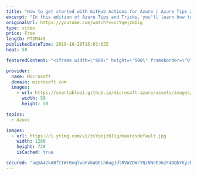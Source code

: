 ```yaml
---
title: "How to get started with GitHub Actions for Azure | Azure Tips and Tricks"
excerpt: "In this edition of Azure Tips and Tricks, you'll learn how to get started with GitHub Actions for Azure. GitHub Actions are a great way to build a continuous integration and continuous deployment pipeline for your code without ever leaving GitHub.   For more tips and tricks, visit: http://azuredev.tips"
originalUrl: https://youtube.com/watch?v=zcYqejz6Iig
type: video
price: Free
length: PT3M44S
publishedDateTime: 2019-10-29T15:03:03Z
heat: 50

featuredContent: "<iframe width=\"800\" height=\"500\" frameborder=\"0\" src=\"https://www.youtube.com/embed/zcYqejz6Iig\" allow=\"accelerometer; autoplay; encrypted-media; gyroscope; picture-in-picture\" allowfullscreen></iframe>"

provider:
  name: Microsoft
  domain: microsoft.com
  images:
    - url: https://smartableai.github.io/microsoft-azure/assets/images/organizations/microsoft.com-50x50.jpg
      width: 50
      height: 50

topics:
  - Azure

images:
  - url: https://i.ytimg.com/vi/zcYqejz6Iig/maxresdefault.jpg
    width: 1280
    height: 720
    isCached: true

secured: "aqSA42kABftIWrReqlwaFxkWGELn0ugJdlRVWZDWcYN/NNeEJ6zF4OQbYKycMFaSBMaJj75s8BBhhdl2yk4FHOgAox2F1YLSi5vu3InHSJ0p+2PFAx8dyUYMtOoFvD1bVhJC8TktIjyY6JxT7jqm88j5+Xqv3lq55xCiYe02E5s4YRfsCooc1HgAtcn6M/wb9xKkBYguxSrVdlfuOc0L9sSljnASloxl5HDXepgQLNcrp7axTXY+HpRFXTtKyNuEhm8Yi+RgclHausVoULCwRuMRj6dbwd+NhDr8ffVXKtz/5IgUNzx0l6hlGnuKFS2QNvw6Uo8v2S4clErsHUFHmu13zawcOW6yeMLldT9U0sazCX4EIn5FnqNXpGoNeUo1zHRmObT8V2MeypiyDP5r7lM3bTcxPVOygNtdH9ZZBfo=;ysu1m5yYjbotdanCDM+Ukg=="
---
```


